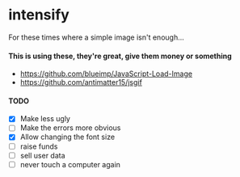 # intensify
For these times where a simple image isn't enough...

#### This is using these, they're great, give them money or something
* https://github.com/blueimp/JavaScript-Load-Image
* https://github.com/antimatter15/jsgif

#### TODO
* [x] Make less ugly
* [ ] Make the errors more obvious
* [x] Allow changing the font size
* [ ] raise funds
* [ ] sell user data
* [ ] never touch a computer again
